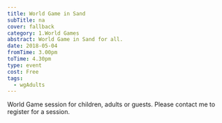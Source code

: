 ```yaml
---
title: World Game in Sand
subTitle: na
cover: fallback
category: 1.World Games
abstract: World Game in Sand for all.
date: 2018-05-04
fromTime: 3.00pm
toTime: 4.30pm
type: event
cost: Free
tags:
  - wgAdults
---
```


World Game session for children, adults or guests. Please contact me to register for a session.

